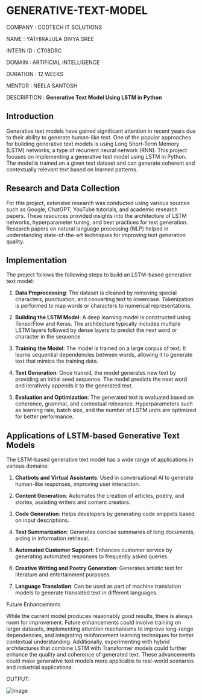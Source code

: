 # GENERATIVE-TEXT-MODEL

COMPANY : CODTECH IT SOLUTIONS

NAME : YATHIRAJULA DIVYA SREE

INTERN ID : CT08DRC

DOMAIN : ARTIFICIAL INTELLIGENCE

DURATION : 12 WEEKS

MENTOR : NEELA SANTOSH

DESCRIPTION : 
       **Generative Text Model Using LSTM in Python**

## Introduction
Generative text models have gained significant attention in recent years due to their ability to generate human-like text. One of the popular approaches for building generative text models is using Long Short-Term Memory (LSTM) networks, a type of recurrent neural network (RNN). This project focuses on implementing a generative text model using LSTM in Python. The model is trained on a given text dataset and can generate coherent and contextually relevant text based on learned patterns.

## Research and Data Collection
For this project, extensive research was conducted using various sources such as Google, ChatGPT, YouTube tutorials, and academic research papers. These resources provided insights into the architecture of LSTM networks, hyperparameter tuning, and best practices for text generation. Research papers on natural language processing (NLP) helped in understanding state-of-the-art techniques for improving text generation quality.

## Implementation
The project follows the following steps to build an LSTM-based generative text model:

1. **Data Preprocessing**: The dataset is cleaned by removing special characters, punctuation, and converting text to lowercase. Tokenization is performed to map words or characters to numerical representations.

2. **Building the LSTM Model**: A deep learning model is constructed using TensorFlow and Keras. The architecture typically includes multiple LSTM layers followed by dense layers to predict the next word or character in the sequence.

3. **Training the Model**: The model is trained on a large corpus of text. It learns sequential dependencies between words, allowing it to generate text that mimics the training data.

4. **Text Generation**: Once trained, the model generates new text by providing an initial seed sequence. The model predicts the next word and iteratively appends it to the generated text.

5. **Evaluation and Optimization**: The generated text is evaluated based on coherence, grammar, and contextual relevance. Hyperparameters such as learning rate, batch size, and the number of LSTM units are optimized for better performance.

## Applications of LSTM-based Generative Text Models
The LSTM-based generative text model has a wide range of applications in various domains:

1. **Chatbots and Virtual Assistants**: Used in conversational AI to generate human-like responses, improving user interaction.

2. **Content Generation**: Automates the creation of articles, poetry, and stories, assisting writers and content creators.

3. **Code Generation**: Helps developers by generating code snippets based on input descriptions.

4. **Text Summarization**: Generates concise summaries of long documents, aiding in information retrieval.

5. **Automated Customer Support**: Enhances customer service by generating automated responses to frequently asked queries.

6. **Creative Writing and Poetry Generation**: Generates artistic text for literature and entertainment purposes.

7. **Language Translation**: Can be used as part of machine translation models to generate translated text in different languages.

Future Enhancements

While the current model produces reasonably good results, there is always room for improvement. Future enhancements could involve training on larger datasets, implementing attention mechanisms to improve long-range dependencies, and integrating reinforcement learning techniques for better contextual understanding. Additionally, experimenting with hybrid architectures that combine LSTM with Transformer models could further enhance the quality and coherence of generated text. These advancements could make generative text models more applicable to real-world scenarios and industrial applications.

OUTPUT:

![Image](https://github.com/user-attachments/assets/1dd00ad9-1d8d-47c6-8f1c-ca9dc167d9b9)
